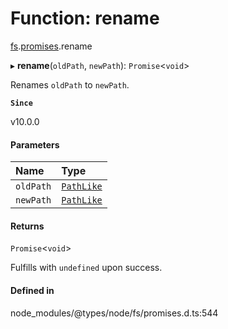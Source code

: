 # Function: rename

[fs](../modules/fs.md).[promises](../modules/fs.promises.md).rename

▸ **rename**(`oldPath`, `newPath`): `Promise`<`void`\>

Renames `oldPath` to `newPath`.

**`Since`**

v10.0.0

#### Parameters

| Name | Type |
| :------ | :------ |
| `oldPath` | [`PathLike`](../types/fs.PathLike.md) |
| `newPath` | [`PathLike`](../types/fs.PathLike.md) |

#### Returns

`Promise`<`void`\>

Fulfills with `undefined` upon success.

#### Defined in

node_modules/@types/node/fs/promises.d.ts:544
